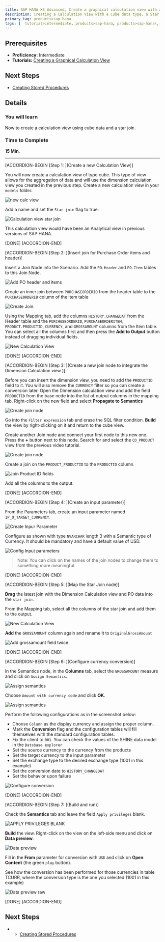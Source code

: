 ```yaml
---
title: SAP HANA XS Advanced, Create a graphical calculation view with a Star join
description: Creating a Calculation View with a Cube data type, a Star Join and a currency conversion
primary_tag: products>sap-hana
tags: [  tutorial>intermediate, products>sap-hana, products>sap-hana\,-express-edition   ]
---
```

## Prerequisites  
- **Proficiency:** Intermediate
- **Tutorials:** [Creating a Graphical Calculation View](http://www.sap.com/developer/tutorials/xsa-graphical-view.html)

## Next Steps
- [Creating Stored Procedures](http://www.sap.com/developer/tutorials/xsa-sqlscript-stored-proc.html)

## Details
### You will learn  
Now to create a calculation view using cube data and a star join.

### Time to Complete
**15 Min**.

---

[ACCORDION-BEGIN [Step 1: ](Create a new Calculation View)]

You will now create a calculation view of type cube. This type of view allows for the aggregation of data and will use the dimension calculation view you created in the previous step. Create a new calculation view in your `models` folder.![new calc view](1.png)Add a name and set the `Star join` flag to true.![Calculation view star join](2.png)This calculation view would have been an Analytical view in previous versions of SAP HANA.[DONE][ACCORDION-END][ACCORDION-BEGIN [Step 2: ](Insert join for Purchase Order items and header)]Insert a Join Node into the Scenario. Add the `PO.Header` and `PO.Item` tables to this Join Node.
![Add PO header and items](3.png)


Create an inner join between `PURCHASEORDERID` from the header table to the `PURCHASEORDERID` column of the item table

![Create Join](4.png)


Using the Mapping tab, add the columns `HISTORY.CHANGEDAT` from the Header table and the `PURCHASEORDERID`, `PURCHASEORDERITEM`, `PRODUCT.PRODUCTID`, `CURRENCY`, and `GROSSAMOUNT` columns from the Item table. You can select all the columns first and then press the **Add to Output** button instead of dragging individual fields.

![New Calculation View](5.png)

[DONE]
[ACCORDION-END]

[ACCORDION-BEGIN [Step 3: ](Create a new join node to integrate the Dimension Calculation view )]

Before you can insert the dimension view, you need to add the `PRODUCTID` field to it. You will also remove the `CURRENCY` filter so you can create a conversion later. Open the Dimension calculation view and add the field `PRODUCTID` from the base node into the list of output columns in the mapping tab. Right-click on the new field and select **Propagate to Semantics**

![Create join node](6_1.png)

Go into the `Filter expression` tab and erase the SQL filter condition. **Build** the view by right-clicking on it and return to the cube view.

Create another Join node and connect your first node to this new one. Press the **+** button next to this node. Search for and select the `CD_PRODUCT` view from the previous video tutorial.

![Create join node](6.png)

Create a join on the `PRODUCT_PRODUCTID` to the `PRODUCTID` column.

![Join Product ID fields](7.png)

Add all the columns to the output.

[DONE]
[ACCORDION-END]

[ACCORDION-BEGIN [Step 4: ](Create an input parameter)]

From the Parameters tab, create an input parameter named `IP_O_TARGET_CURRENCY`.

![Create Inpur Parameter](8.png)

Configure as shown with type `NVARCHAR` length 3 with a Semantic type of Currency. It should be mandatory and have a default value of USD.

![Config Input parameters](9.png)

>Note: You can click on the names of the join nodes to change them to something more meaningful.

[DONE]
[ACCORDION-END]

[ACCORDION-BEGIN [Step 5: ](Map the Star Join node)]

**Drag** the latest join with the Dimension Calculation view and PO data into the `star join`.

From the Mapping tab, select all the columns of the star join and add them to the output.

![New Calculation View](10.png)

**Add** the `GROSSAMOUNT` column again and rename it to `OriginalGrossAmount`

![Add grossamount field twice](10_1.png)

[DONE]
[ACCORDION-END]

[ACCORDION-BEGIN [Step 6: ](Configure currency conversion)]

In the Semantics node, in the **Columns** tab, select the `GROSSAMOUNT` measure and click on `Assign Semantics`.

![Assign semantics](11.png)

Choose `Amount with currency code` and click **OK**.

![Assign semantics](12.png)

Perform the following configurations as in the screenshot below:

- Choose `Column` as the display currency and assign the proper column.
- Mark the **Conversion** flag and the configuration tables will fill themselves with the standard configuration tables.
- Fix the client to `001`. You can check the values of the SHINE data model in the `Database explorer`
- Set the source currency to the currency from the products
- Set the target currency to the input parameter
- Set the exchange type to the desired exchange type (1001 in this example)
- Set the conversion date to `HISTORY_CHANGEDAT`
- Set the behavior upon failure

![Configure conversion](13.png)

[DONE]
[ACCORDION-END]

[ACCORDION-BEGIN [Step 7: ](Build and run)]

Check the **Semantics** tab and leave the field `Apply privileges` blank.

![APPLY PRIVILEGES BLANK](16.png)

**Build** the view. Right-click on the view on the left-side menu and click on **Data preview**.

![Data preview](14.png)

Fill in the **From** parameter for conversion with `USD` and click on **Open Content** (the green `play` button).

See how the conversion has been performed for those currencies in table TCURR, where the conversion type is the one you selected (1001 in this example)

![Data preview raw](15.png)

[DONE]
[ACCORDION-END]




## Next Steps
-  - [Creating Stored Procedures](http://www.sap.com/developer/tutorials/xsa-sqlscript-stored-proc.html)
